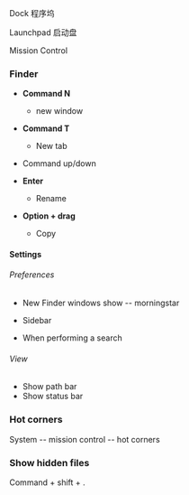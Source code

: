 Dock 程序坞

Launchpad 启动盘

Mission Control



### Finder

* **Command N** 
  * new window
* **Command T**
  * New tab

* Command up/down
* **Enter**
  * Rename
* **Option + drag**
  * Copy

#### Settings

###### Preferences

* New Finder windows show -- morningstar

* Sidebar
* When performing a search

###### View

* Show path bar
* Show status bar



### Hot corners

System -- mission control -- hot corners



### Show hidden files

Command + shift + .